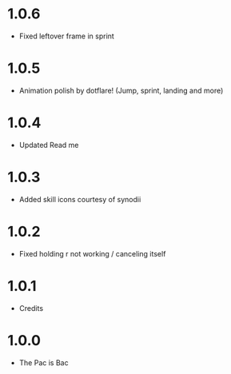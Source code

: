 # 1.0.6

- Fixed leftover frame in sprint

# 1.0.5

- Animation polish by dotflare! (Jump, sprint, landing and more)

# 1.0.4

- Updated Read me

# 1.0.3

- Added skill icons courtesy of synodii

# 1.0.2

- Fixed holding r not working / canceling itself

# 1.0.1

- Credits

# 1.0.0

- The Pac is Bac